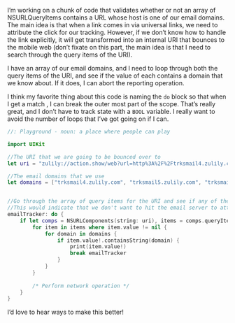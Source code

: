 I’m working on a chunk of code that validates whether or not an array of NSURLQueryItems contains a URL whose host is one of our email domains. The main idea is that when a link comes in via universal links, we need to attribute the click for our tracking. However, if we don’t know how to handle the link explicitly, it will get transformed into an internal URI that bounces to the mobile web (don’t fixate on this part, the main idea is that I need to search through the query items of the URI).

I have an array of our email domains, and I need to loop through both the query items of the URI, and see if the value of each contains a domain that we know about. If it does, I can abort the reporting operation.

I think my favorite thing about this code is naming the `do` block so that when I get a match , I can break the outer most part of the scope. That’s really great, and I don’t have to track state with a `BOOL` variable. I really want to avoid the number of loops that I’ve got going on if I can.

```swift
//: Playground - noun: a place where people can play

import UIKit

//The URI that we are going to be bounced over to
let uri = "zulily://action.show/web?url=http%3A%2F%2Ftrksmail4.zulily.com%2Ft%2FccgabBLXLjCAA01dBLXLjaabaaaaa%3Fo%3Dqauijqoh_5orcrs.iis%26Y%3Dqauijqoh_5orcrs.iis%26f%3DHxy%26r%3D%26x%3Dbznv%3A%2F%2Fq2q.5orcrs.iis%2FUvjEXuqtfuUj%3FY3n%40oX%3D%26sUv%40cj%3D&external=1"

//The email domains that we use
let domains = ["trksmail4.zulily.com", "trksmail5.zulily.com", "trksmail6.zulily.com", "trksmail7.zulily.com"]


//Go through the array of query items for the URI and see if any of them include an email domain in their value
//This would indicate that we don't want to hit the email server to attribute click throughs (that will be done when the user is bounced to mobile web)
emailTracker: do {
    if let comps = NSURLComponents(string: uri), items = comps.queryItems {
        for item in items where item.value != nil {
            for domain in domains {
                if item.value!.containsString(domain) {
                    print(item.value!)
                    break emailTracker
                }
            }
        }
        
        /* Perform network operation */
    }
}
```

I’d love to hear ways to make this better!
